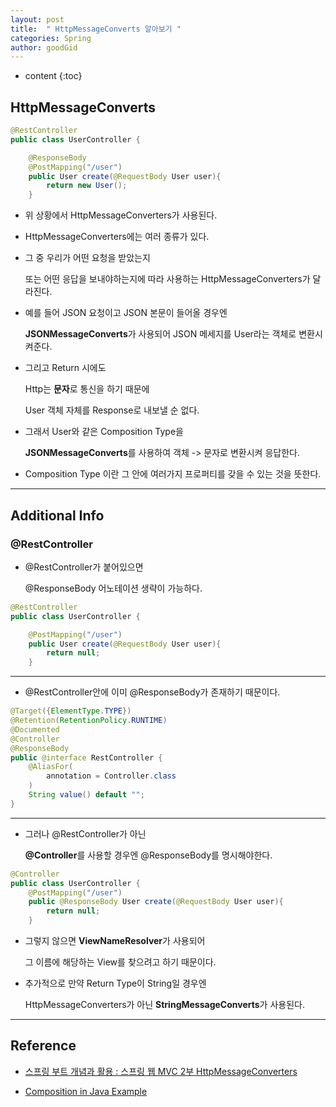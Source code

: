 ```yaml
---
layout: post
title:  " HttpMessageConverts 알아보기 "
categories: Spring
author: goodGid
---
```

* content
{:toc}

## HttpMessageConverts

``` java
@RestController
public class UserController {

    @ResponseBody 
    @PostMapping("/user")
    public User create(@RequestBody User user){
        return new User();
    }
```

* 위 상황에서 HttpMessageConverters가 사용된다.

* HttpMessageConverters에는 여러 종류가 있다.

* 그 중 우리가 어떤 요청을 받았는지 

  또는 어떤 응답을 보내야하는지에 따라 사용하는 HttpMessageConverters가 달라진다.

* 예를 들어 JSON 요청이고 JSON 본문이 들어올 경우엔

  **JSONMessageConverts**가 사용되어 JSON 메세지를 User라는 객체로 변환시켜준다.

* 그리고 Return 시에도 

  Http는 **문자**로 통신을 하기 때문에

  User 객체 자체를 Response로 내보낼 순 없다.

* 그래서 User와 같은 Composition Type을

  **JSONMessageConverts**를 사용하여 객체 -> 문자로 변환시켜 응답한다.

* Composition Type 이란 그 안에 여러가지 프로퍼티를 갖을 수 있는 것을 뜻한다.


---

## Additional Info

### @RestController

* @RestController가 붙어있으면 

  @ResponseBody 어노테이션 생략이 가능하다.

``` java
@RestController
public class UserController {

    @PostMapping("/user")
    public User create(@RequestBody User user){
        return null;
    }
```

---

* @RestController안에 이미 @ResponseBody가 존재하기 때문이다.

``` java
@Target({ElementType.TYPE})
@Retention(RetentionPolicy.RUNTIME)
@Documented
@Controller
@ResponseBody
public @interface RestController {
    @AliasFor(
        annotation = Controller.class
    )
    String value() default "";
}
```

---


* 그러나 @RestController가 아닌 

  **@Controller**를 사용할 경우엔 @ResponseBody를 명시해야한다.

``` java
@Controller
public class UserController {
    @PostMapping("/user")
    public @ResponseBody User create(@RequestBody User user){
        return null;
    }
```

* 그렇지 않으면 **ViewNameResolver**가 사용되어 

  그 이름에 해당하는 View를 찾으려고 하기 때문이다.

* 추가적으로 만약 Return Type이 String일 경우엔 

  HttpMessageConverters가 아닌 **StringMessageConverts**가 사용된다.


---

## Reference

* [스프링 부트 개념과 활용 : 스프링 웹 MVC 2부 HttpMessageConverters](https://www.inflearn.com/course/%EC%8A%A4%ED%94%84%EB%A7%81%EB%B6%80%ED%8A%B8/)

* [Composition in Java Example](https://www.journaldev.com/1325/composition-in-java-example)